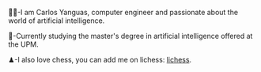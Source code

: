 👨‍💻-I am Carlos Yanguas, computer engineer and passionate about the world of artificial intelligence.

🧠-Currently studying the master's degree in artificial intelligence offered at the UPM.

♟-I also love chess, you can add me on lichess: [lichess](https://lichess.org/@/carlos_yanguas).
